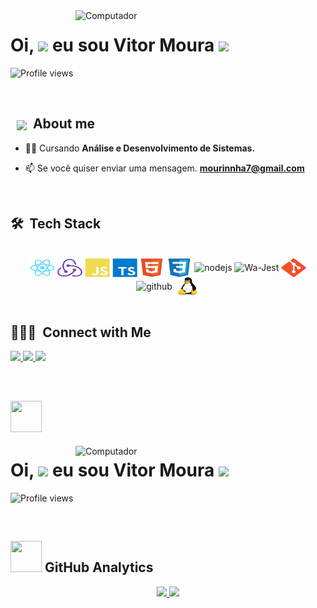 
<img src="https://raw.githubusercontent.com/EvanderInacio/EvanderInacio/main/images/computer-illustration.png" min-width="400px" max-width="450px" width="400px" align="right" alt="Computador">
<h1 align="left">Oi, <img src="https://github.com/EvanderInacio/EvanderInacio/blob/main/images/Earth.gif?raw=true" width="30">  eu sou Vitor Moura 
 <img src="https://raw.githubusercontent.com/kaueMarques/kaueMarques/master/hi.gif" width="30"></h1>

<p align="left"> <img src="https://komarev.com/ghpvc/?username=EvanderInacio&color=191b1e" alt="Profile views" /> </p>

<br>

 ## &nbsp; <img src="https://github.com/EvanderInacio/EvanderInacio/raw/main/images/oculos.gif" width="30" align="center"> &nbsp;About me
 
- 👨‍🎓 Cursando **Análise e Desenvolvimento de Sistemas.**

- 📫 Se você quiser enviar uma mensagem.  **mourinnha7@gmail.com**

<br>

## 🛠 &nbsp;Tech Stack

<div align="center" valign="top"><br>
  <img align="center" alt="React" height="30" width="40" src="https://raw.githubusercontent.com/devicons/devicon/master/icons/react/react-original.svg">
  <img align="center" alt="Redux" height="30" width="40" src="https://raw.githubusercontent.com/devicons/devicon/master/icons/redux/redux-original.svg">
  <img align="center" alt="Js" height="30" width="40" src="https://raw.githubusercontent.com/devicons/devicon/master/icons/javascript/javascript-plain.svg">
  <img align="center" alt="Js" height="30" width="40" src="https://raw.githubusercontent.com/devicons/devicon/master/icons/typescript/typescript-plain.svg">
  <img align="center" alt="HTML" height="30" width="40" src="https://raw.githubusercontent.com/devicons/devicon/master/icons/html5/html5-original.svg">
  <img align="center" alt="CSS" height="30" width="40" src="https://raw.githubusercontent.com/devicons/devicon/master/icons/css3/css3-original.svg">
  <img align="center" alt="nodejs" height="30" width="40" src="https://cdn.worldvectorlogo.com/logos/nodejs-icon.svg">
  <img align="center" alt="Wa-Jest" height="30" width="40" src="https://cdn.jsdelivr.net/gh/devicons/devicon/icons/jest/jest-plain.svg">
  <img align="center" alt="git" height="30" width="40" src="https://raw.githubusercontent.com/devicons/devicon/master/icons/git/git-original.svg">
  <img align="center" alt="github" height="35" width="35" src="https://github.com/duribeiro/duribeiro/blob/main/assets/GitHub.png">
  <img align="center" alt="linux" height="30" width="40" src="https://raw.githubusercontent.com/devicons/devicon/master/icons/linux/linux-original.svg">
</div>

<br>

## 👨🏻‍💼 &nbsp;Connect with Me

<p align="left">
 
 <a href="https://www.linkedin.com/in/vitor-moura-48b2981bb/">
  <img src="https://img.shields.io/badge/-Linkedin-rgb(25, 27, 30)?style=for-the-badge&logo=Linkedin&logoColor=rgb(150, 118, 228)&link=https://www.linkedin.com/in/vitor-moura-48b2981bb/"/> 
 </a>
 
 <a href="https://www.facebook.com/profile.php?id=100009563841386" alt="Facebook">
  <img src="https://img.shields.io/badge/-Facebook-rgb(25, 27, 30)?style=for-the-badge&logo=Facebook&logoColor=rgb(150, 118, 228)&link=https://www.facebook.com/profile.php?id=100009563841386"/> 
 </a>
 
 <a href="https://twitter.com/__vitormoura" alt="Twitter">
  <img src="https://img.shields.io/badge/-Twitter-rgb(25, 27, 30)?style=for-the-badge&logo=Twitter&logoColor=rgb(150, 118, 228)&link=https://twitter.com/__vitormoura"/> 
 </a>
 
 </p>

<br>

## <img src="https://github.com/EvanderInacio/EvanderInacio/raw/main/images/gato_astronauta.gif" width="50" height="50" align="10">
<img src="https://raw.githubusercontent.com/EvanderInacio/EvanderInacio/main/images/computer-illustration.png" min-width="400px" max-width="450px" width="400px" align="right" alt="Computador">
<h1 align="left">Oi, <img src="https://github.com/EvanderInacio/EvanderInacio/blob/main/images/Earth.gif?raw=true" width="30">  eu sou Vitor Moura 
 <img src="https://raw.githubusercontent.com/kaueMarques/kaueMarques/master/hi.gif" width="30"></h1>

<p align="left"> <img src="https://komarev.com/ghpvc/?username=EvanderInacio&color=191b1e" alt="Profile views" /> </p>

<br>

## <img src="https://github.com/EvanderInacio/EvanderInacio/raw/main/images/gato_astronauta.gif" width="50" height="50" align="10">&nbsp;GitHub Analytics

<div align="center">
  <a href="https://github.com/v1tormoura">
    <img height="150em" src="https://github-readme-stats.vercel.app/api?username=v1tormoura&count_private=true&include_all_commits=true&show_icons=true&theme=dracula&hide_border=false&show_owner=true"/>
    <img height="150em" src="https://github-readme-stats.vercel.app/api/top-langs/?username=v1tormoura&theme=dracula&hide_border=false&&layout=compact"/>
  </a>
</div>


  
<br>
